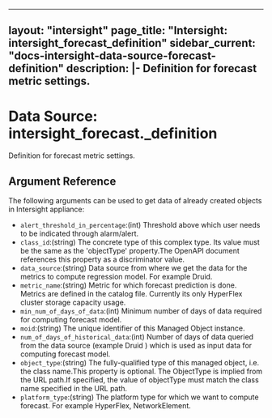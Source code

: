 
---
layout: "intersight"
page_title: "Intersight: intersight_forecast_definition"
sidebar_current: "docs-intersight-data-source-forecast-definition"
description: |-
Definition for forecast metric settings.
---

# Data Source: intersight_forecast._definition
Definition for forecast metric settings.
## Argument Reference
The following arguments can be used to get data of already created objects in Intersight appliance:
* `alert_threshold_in_percentage`:(int) Threshold above which user needs to be indicated through alarm/alert. 
* `class_id`:(string) The concrete type of this complex type. Its value must be the same as the 'objectType' property.The OpenAPI document references this property as a discriminator value. 
* `data_source`:(string) Data source from where we get the data for the metrics to compute regression model. For example Druid. 
* `metric_name`:(string) Metric for which forecast prediction is done. Metrics are defined in the catalog file. Currently its only HyperFlex cluster storage capacity usage. 
* `min_num_of_days_of_data`:(int) Minimum number of days of data required for computing forecast model. 
* `moid`:(string) The unique identifier of this Managed Object instance. 
* `num_of_days_of_historical_data`:(int) Number of days of data queried from the data source (example Druid ) which is used as input data for computing forecast model. 
* `object_type`:(string) The fully-qualified type of this managed object, i.e. the class name.This property is optional. The ObjectType is implied from the URL path.If specified, the value of objectType must match the class name specified in the URL path. 
* `platform_type`:(string) The platform type for which we want to compute forecast. For example HyperFlex, NetworkElement. 
